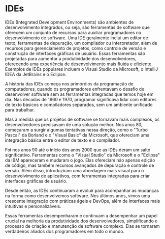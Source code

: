 # IDEs


IDEs (Integrated Development Environments) são ambientes de desenvolvimento integrados, ou seja, são ferramentas de software que oferecem um conjunto de recursos para auxiliar programadores no desenvolvimento de software. Uma IDE geralmente inclui um editor de texto, ferramentas de depuração, um compilador ou interpretador, além de recursos para gerenciamento de projetos, como controle de versão e construção de interfaces gráficas de usuário. Essas ferramentas são projetadas para aumentar a produtividade dos desenvolvedores, oferecendo uma experiência de desenvolvimento mais fluida e eficiente. Exemplos de IDEs populares incluem o Visual Studio da Microsoft, o IntelliJ IDEA da JetBrains e o Eclipse.


A história das IDEs começa nos primórdios da programação de computadores, quando os programadores enfrentavam o desafio de desenvolver software sem as ferramentas integradas que temos hoje em dia. Nas décadas de 1960 e 1970, programar significava lidar com editores de texto básicos e compiladores separados, sem um ambiente unificado para trabalhar.

Mas à medida que os projetos de software se tornavam mais complexos, os desenvolvedores precisavam de uma solução melhor. Nos anos 80, começaram a surgir algumas tentativas nessa direção, como o "Turbo Pascal" da Borland e o "Visual Basic" da Microsoft, que ofereciam uma integração básica entre o editor de texto e o compilador.

Foi nos anos 90 até o início dos anos 2000 que as IDEs deram um salto significativo. Ferramentas como o "Visual Studio" da Microsoft e o "Eclipse" da IBM apareceram e mudaram o jogo. Elas ofereciam não apenas edição de código, mas também recursos avançados de depuração e controle de versão. Além disso, introduziram uma abordagem mais visual para o desenvolvimento de aplicativos, com ferramentas integradas para criar interfaces gráficas de usuário.

Desde então, as IDEs continuaram a evoluir para acompanhar as mudanças na forma como desenvolvemos software. Nos últimos anos, vimos uma crescente integração com práticas ágeis e DevOps, além de interfaces mais intuitivas e personalizáveis.

Essas ferramentas desempenharam e continuam a desempenhar um papel crucial na melhoria da produtividade dos desenvolvedores, simplificando o processo de criação e manutenção de software complexo. Elas se tornaram verdadeiros aliados dos programadores em todo o mundo.
